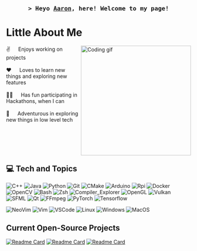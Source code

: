 <!-- Intro  -->
<h3 align="center">
        <samp>&gt; Heyo 
                <b><a target="_blank" href="https://www.linkedin.com/in/aaron-her">Aaron</a></b>, here! Welcome to my page!
        </samp>
</h3>

<!-- About Me Information -->
# Little About Me
<p>
  <img align="right" height="300" width="300" src="https://media.giphy.com/media/LBFPLXkgoVm80dx6sP/giphy.gif" alt="Coding gif" />
  
 ✌️ &emsp; Enjoys working on projects<br/><br/>
 ❤️ &emsp; Loves to learn new things and exploring new features<br/><br/>
 👨‍💻 &emsp; Has fun participating in Hackathons, when I can<br/><br/>
 🫡 &emsp; Adventurous in exploring new things in low level tech<br/><br/>
</p>

<br/>
<br/>
<br/>

<!-- Information on my tech stack -->
## 💻 Tech and Topics
<!-- @note + is special char in query part, so encode it by doing %2B -->
![C++](https://img.shields.io/badge/-c++-00599C?style=for-the-badge&labelColor=403C3D&logo=c%2B%2B&logoColor=00599C)
![Java](https://img.shields.io/badge/Java-ED8B00?style=for-the-badge&labelColor=403C3D&logo=openjdk&logoColor=White)
![Python](https://img.shields.io/badge/Python-006BFF?style=for-the-badge&labelColor=403C3D&logo=python&logoColor=006BFF)
![Git](https://img.shields.io/badge/Git-6E9F18?style=for-the-badge&labelColor=403C3D&logo=git&logoColor=7FE719)
![CMake](https://img.shields.io/badge/CMake-ED1C24?style=for-the-badge&labelColor=403C3D&logo=git&logoColor=FA5C5C)
![Arduino](https://img.shields.io/badge/Arduino-00878F?style=for-the-badge&labelColor=403C3D&logo=Arduino&logoColor=00878F)
![Rpi](https://img.shields.io/badge/Raspberry_Pi-A22846?style=for-the-badge&labelColor=403C3D&logo=Raspberrypi&logoColor=A22846)
![Docker](https://img.shields.io/badge/Docker-2496ED?style=for-the-badge&labelColor=403C3D&logo=Docker&logoColor=2496ED)
![OpenCV](https://img.shields.io/badge/OpenCV-5C3EE8?style=for-the-badge&labelColor=403C3D&logo=OpenCV&logoColor=5C3EE8)
![Bash](https://img.shields.io/badge/Bash-4EAA25?style=for-the-badge&labelColor=403C3D&logo=GNUBash&logoColor=4EAA25)
![Zsh](https://img.shields.io/badge/Zsh-F15A24?style=for-the-badge&labelColor=403C3D&logo=Zsh&logoColor=F15A24)
![Compiler_Explorer](https://img.shields.io/badge/Compiler_Explorer-67C52A?style=for-the-badge&labelColor=403C3D&logo=CompilerExplorer&logoColor=67C52A)
![OpenGL](https://img.shields.io/badge/OpenGL-5586A4?style=for-the-badge&labelColor=403C3D&logo=OpenGL&logoColor=5586A4)
![Vulkan](https://img.shields.io/badge/Vulkan-AC162C?style=for-the-badge&labelColor=403C3D&logo=Vulkan&logoColor=AC162C)
![SFML](https://img.shields.io/badge/SFML-8CC445?style=for-the-badge&labelColor=403C3D&logo=SFML&logoColor=8CC445)
![Qt](https://img.shields.io/badge/Qt-41CD52?style=for-the-badge&labelColor=403C3D&logo=Qt&logoColor=41CD52)
![FFmpeg](https://img.shields.io/badge/FFmpeg-007808?style=for-the-badge&labelColor=403C3D&logo=FFmpeg&logoColor=007808)
![PyTorch](https://img.shields.io/badge/PyTorch-EE4C2C?style=for-the-badge&labelColor=403C3D&logo=PyTorch&logoColor=EE4C2C)
![Tensorflow](https://img.shields.io/badge/TensorFlow-FF6F00?style=for-the-badge&labelColor=403C3D&logo=PyTorch&logoColor=FF6F00)

![NeoVim](https://img.shields.io/badge/Neovim-57A143?style=for-the-badge&labelColor=403C3D&logo=Neovim&logoColor=57A143)
![Vim](https://img.shields.io/badge/Vim-019733?style=for-the-badge&labelColor=403C3D&logo=Vim&logoColor=019733)
![VSCode](https://img.shields.io/badge/Visual_Studio_Code-007ACC?style=for-the-badge&labelColor=403C3D&logo=VisualStudioCode&logoColor=007ACC)
![Linux](https://img.shields.io/badge/Linux-F15833?style=for-the-badge&labelColor=403C3D&logo=linux&logoColor=F15833)
![Windows](https://img.shields.io/badge/Windows-0078D4?style=for-the-badge&labelColor=403C3D&logo=Windows&logoColor=0078D4)
![MacOS](https://img.shields.io/badge/MacOS-00AF9C?style=for-the-badge&labelColor=403C3D&logo=MacOS&logoColor=00AF9C)

<!--
Showcasing what are current projects that I am working/contributing too
This is the link to different themes for future reference, https://github.com/anuraghazra/github-readme-stats/blob/master/themes/README.md
-->
## Current Open-Source Projects
[![Readme Card](https://github-readme-stats.vercel.app/api/pin/?username=SpinnerX&repo=Engine_3D&theme=tokyonight)](https://github.com/SpinnerX/Engine_3D)
[![Readme Card](https://github-readme-stats.vercel.app/api/pin/?username=SpinnerX&repo=A--Compiler&theme=tokyonight)](https://github.com/SpinnerX/A--Compiler)
[![Readme Card](https://github-readme-stats.vercel.app/api/pin/?username=SpinnerX&repo=urc-intelligent-systems-2023&theme=tokyonight)](https://github.com/SJSURoboticsTeam/urc-intelligent-systems-2023)


<!--
**SpinnerX/SpinnerX** is a ✨ _special_ ✨ repository because its `README.md` (this file) appears on your GitHub profile.
